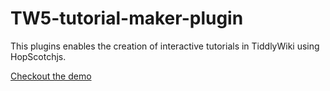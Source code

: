 # TW5-tutorial-maker-plugin
This plugins enables the creation of interactive tutorials in TiddlyWiki using HopScotchjs. 

[Checkout the demo](https://cdn.rawgit.com/abesamma/TW5-tutorial-maker-plugin/29c31124/Demo.html)
